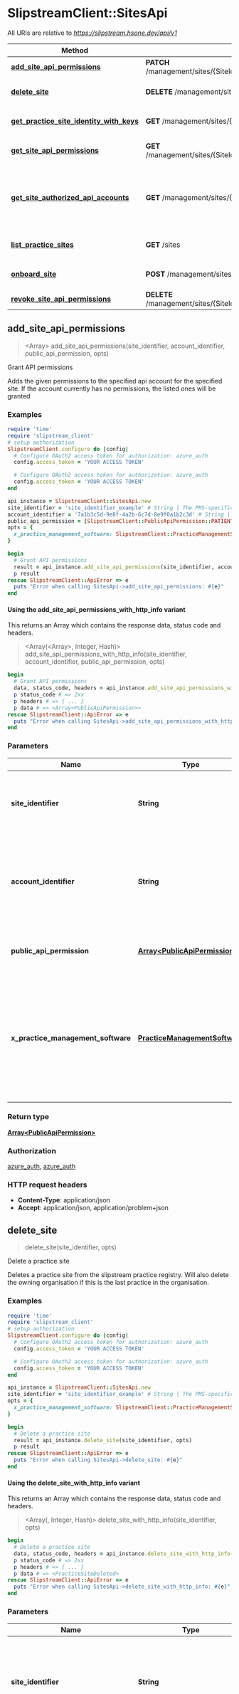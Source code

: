 # SlipstreamClient::SitesApi

All URIs are relative to *https://slipstream.hsone.dev/api/v1*

| Method | HTTP request | Description |
| ------ | ------------ | ----------- |
| [**add_site_api_permissions**](SitesApi.md#add_site_api_permissions) | **PATCH** /management/sites/{SiteIdentifier}/api/permissions/{AccountIdentifier} | Grant API permissions |
| [**delete_site**](SitesApi.md#delete_site) | **DELETE** /management/sites/{SiteIdentifier} | Delete a practice site |
| [**get_practice_site_identity_with_keys**](SitesApi.md#get_practice_site_identity_with_keys) | **GET** /management/sites/{SiteIdentifier}/identity | Get practice identity |
| [**get_site_api_permissions**](SitesApi.md#get_site_api_permissions) | **GET** /management/sites/{SiteIdentifier}/api/permissions/{AccountIdentifier} | Get active API permissions |
| [**get_site_authorized_api_accounts**](SitesApi.md#get_site_authorized_api_accounts) | **GET** /management/sites/{SiteIdentifier}/api/permissions | Get api accounts which currently have access to this site |
| [**list_practice_sites**](SitesApi.md#list_practice_sites) | **GET** /sites | List Practice Sites |
| [**onboard_site**](SitesApi.md#onboard_site) | **POST** /management/sites/{SiteIdentifier} | Upsert practice site |
| [**revoke_site_api_permissions**](SitesApi.md#revoke_site_api_permissions) | **DELETE** /management/sites/{SiteIdentifier}/api/permissions/{AccountIdentifier} | Revoke API permissions |


## add_site_api_permissions

> <Array<PublicApiPermission>> add_site_api_permissions(site_identifier, account_identifier, public_api_permission, opts)

Grant API permissions

Adds the given permissions to the specified api account for the specified site. If the account currently has no permissions, the listed ones will be granted

### Examples

```ruby
require 'time'
require 'slipstream_client'
# setup authorization
SlipstreamClient.configure do |config|
  # Configure OAuth2 access token for authorization: azure_auth
  config.access_token = 'YOUR ACCESS TOKEN'

  # Configure OAuth2 access token for authorization: azure_auth
  config.access_token = 'YOUR ACCESS TOKEN'
end

api_instance = SlipstreamClient::SitesApi.new
site_identifier = 'site_identifier_example' # String | The PMS-specific id that uniquely identifies a physical practice site (What you call the site in your software)
account_identifier = '7a1b3c5d-9e8f-4a2b-6c7d-8e9f0a1b2c3d' # String | The id of the integration account that you want to view / change permissions for. This is the same as the `AccountIdentifier` in the Public API.
public_api_permission = [SlipstreamClient::PublicApiPermission::PATIENTS_READ] # Array<PublicApiPermission> | The permissions to add to the specified api account for the specified site
opts = {
  x_practice_management_software: SlipstreamClient::PracticeManagementSoftware::TESTING # PracticeManagementSoftware | The intended practice management software for the request, used to disambiguate a pms specific identifier when you have access to multiple PMS systems.   **Omit this if you only have access to a single PMS.** 
}

begin
  # Grant API permissions
  result = api_instance.add_site_api_permissions(site_identifier, account_identifier, public_api_permission, opts)
  p result
rescue SlipstreamClient::ApiError => e
  puts "Error when calling SitesApi->add_site_api_permissions: #{e}"
end
```

#### Using the add_site_api_permissions_with_http_info variant

This returns an Array which contains the response data, status code and headers.

> <Array(<Array<PublicApiPermission>>, Integer, Hash)> add_site_api_permissions_with_http_info(site_identifier, account_identifier, public_api_permission, opts)

```ruby
begin
  # Grant API permissions
  data, status_code, headers = api_instance.add_site_api_permissions_with_http_info(site_identifier, account_identifier, public_api_permission, opts)
  p status_code # => 2xx
  p headers # => { ... }
  p data # => <Array<PublicApiPermission>>
rescue SlipstreamClient::ApiError => e
  puts "Error when calling SitesApi->add_site_api_permissions_with_http_info: #{e}"
end
```

### Parameters

| Name | Type | Description | Notes |
| ---- | ---- | ----------- | ----- |
| **site_identifier** | **String** | The PMS-specific id that uniquely identifies a physical practice site (What you call the site in your software) |  |
| **account_identifier** | **String** | The id of the integration account that you want to view / change permissions for. This is the same as the &#x60;AccountIdentifier&#x60; in the Public API. |  |
| **public_api_permission** | [**Array&lt;PublicApiPermission&gt;**](PublicApiPermission.md) | The permissions to add to the specified api account for the specified site |  |
| **x_practice_management_software** | [**PracticeManagementSoftware**](.md) | The intended practice management software for the request, used to disambiguate a pms specific identifier when you have access to multiple PMS systems.   **Omit this if you only have access to a single PMS.**  | [optional] |

### Return type

[**Array&lt;PublicApiPermission&gt;**](PublicApiPermission.md)

### Authorization

[azure_auth](../README.md#azure_auth), [azure_auth](../README.md#azure_auth)

### HTTP request headers

- **Content-Type**: application/json
- **Accept**: application/json, application/problem+json


## delete_site

> <PracticeSiteDeleted> delete_site(site_identifier, opts)

Delete a practice site

Deletes a practice site from the slipstream practice registry. Will also delete the owning organisation if this is the last practice in the organisation.

### Examples

```ruby
require 'time'
require 'slipstream_client'
# setup authorization
SlipstreamClient.configure do |config|
  # Configure OAuth2 access token for authorization: azure_auth
  config.access_token = 'YOUR ACCESS TOKEN'

  # Configure OAuth2 access token for authorization: azure_auth
  config.access_token = 'YOUR ACCESS TOKEN'
end

api_instance = SlipstreamClient::SitesApi.new
site_identifier = 'site_identifier_example' # String | The PMS-specific id that uniquely identifies a physical practice site (What you call the site in your software)
opts = {
  x_practice_management_software: SlipstreamClient::PracticeManagementSoftware::TESTING # PracticeManagementSoftware | The intended practice management software for the request, used to disambiguate a pms specific identifier when you have access to multiple PMS systems.   **Omit this if you only have access to a single PMS.** 
}

begin
  # Delete a practice site
  result = api_instance.delete_site(site_identifier, opts)
  p result
rescue SlipstreamClient::ApiError => e
  puts "Error when calling SitesApi->delete_site: #{e}"
end
```

#### Using the delete_site_with_http_info variant

This returns an Array which contains the response data, status code and headers.

> <Array(<PracticeSiteDeleted>, Integer, Hash)> delete_site_with_http_info(site_identifier, opts)

```ruby
begin
  # Delete a practice site
  data, status_code, headers = api_instance.delete_site_with_http_info(site_identifier, opts)
  p status_code # => 2xx
  p headers # => { ... }
  p data # => <PracticeSiteDeleted>
rescue SlipstreamClient::ApiError => e
  puts "Error when calling SitesApi->delete_site_with_http_info: #{e}"
end
```

### Parameters

| Name | Type | Description | Notes |
| ---- | ---- | ----------- | ----- |
| **site_identifier** | **String** | The PMS-specific id that uniquely identifies a physical practice site (What you call the site in your software) |  |
| **x_practice_management_software** | [**PracticeManagementSoftware**](.md) | The intended practice management software for the request, used to disambiguate a pms specific identifier when you have access to multiple PMS systems.   **Omit this if you only have access to a single PMS.**  | [optional] |

### Return type

[**PracticeSiteDeleted**](PracticeSiteDeleted.md)

### Authorization

[azure_auth](../README.md#azure_auth), [azure_auth](../README.md#azure_auth)

### HTTP request headers

- **Content-Type**: Not defined
- **Accept**: application/json, application/problem+json


## get_practice_site_identity_with_keys

> <PracticeSiteIdentityWithKeys> get_practice_site_identity_with_keys(site_identifier, opts)

Get practice identity

Fetches the identity of a given practice in slipstream and API Keys which can be used on the other endpoints

### Examples

```ruby
require 'time'
require 'slipstream_client'
# setup authorization
SlipstreamClient.configure do |config|
  # Configure OAuth2 access token for authorization: azure_auth
  config.access_token = 'YOUR ACCESS TOKEN'

  # Configure OAuth2 access token for authorization: azure_auth
  config.access_token = 'YOUR ACCESS TOKEN'
end

api_instance = SlipstreamClient::SitesApi.new
site_identifier = 'site_identifier_example' # String | The PMS-specific id that uniquely identifies a physical practice site (What you call the site in your software)
opts = {
  x_practice_management_software: SlipstreamClient::PracticeManagementSoftware::TESTING # PracticeManagementSoftware | The intended practice management software for the request, used to disambiguate a pms specific identifier when you have access to multiple PMS systems.   **Omit this if you only have access to a single PMS.** 
}

begin
  # Get practice identity
  result = api_instance.get_practice_site_identity_with_keys(site_identifier, opts)
  p result
rescue SlipstreamClient::ApiError => e
  puts "Error when calling SitesApi->get_practice_site_identity_with_keys: #{e}"
end
```

#### Using the get_practice_site_identity_with_keys_with_http_info variant

This returns an Array which contains the response data, status code and headers.

> <Array(<PracticeSiteIdentityWithKeys>, Integer, Hash)> get_practice_site_identity_with_keys_with_http_info(site_identifier, opts)

```ruby
begin
  # Get practice identity
  data, status_code, headers = api_instance.get_practice_site_identity_with_keys_with_http_info(site_identifier, opts)
  p status_code # => 2xx
  p headers # => { ... }
  p data # => <PracticeSiteIdentityWithKeys>
rescue SlipstreamClient::ApiError => e
  puts "Error when calling SitesApi->get_practice_site_identity_with_keys_with_http_info: #{e}"
end
```

### Parameters

| Name | Type | Description | Notes |
| ---- | ---- | ----------- | ----- |
| **site_identifier** | **String** | The PMS-specific id that uniquely identifies a physical practice site (What you call the site in your software) |  |
| **x_practice_management_software** | [**PracticeManagementSoftware**](.md) | The intended practice management software for the request, used to disambiguate a pms specific identifier when you have access to multiple PMS systems.   **Omit this if you only have access to a single PMS.**  | [optional] |

### Return type

[**PracticeSiteIdentityWithKeys**](PracticeSiteIdentityWithKeys.md)

### Authorization

[azure_auth](../README.md#azure_auth), [azure_auth](../README.md#azure_auth)

### HTTP request headers

- **Content-Type**: Not defined
- **Accept**: application/json, application/problem+json


## get_site_api_permissions

> <Array<PublicApiPermission>> get_site_api_permissions(site_identifier, account_identifier, opts)

Get active API permissions

Returns the permissions for the specified api account for the specified site

### Examples

```ruby
require 'time'
require 'slipstream_client'
# setup authorization
SlipstreamClient.configure do |config|
  # Configure OAuth2 access token for authorization: azure_auth
  config.access_token = 'YOUR ACCESS TOKEN'

  # Configure OAuth2 access token for authorization: azure_auth
  config.access_token = 'YOUR ACCESS TOKEN'
end

api_instance = SlipstreamClient::SitesApi.new
site_identifier = 'site_identifier_example' # String | The PMS-specific id that uniquely identifies a physical practice site (What you call the site in your software)
account_identifier = '7a1b3c5d-9e8f-4a2b-6c7d-8e9f0a1b2c3d' # String | The id of the integration account that you want to view / change permissions for. This is the same as the `AccountIdentifier` in the Public API.
opts = {
  x_practice_management_software: SlipstreamClient::PracticeManagementSoftware::TESTING # PracticeManagementSoftware | The intended practice management software for the request, used to disambiguate a pms specific identifier when you have access to multiple PMS systems.   **Omit this if you only have access to a single PMS.** 
}

begin
  # Get active API permissions
  result = api_instance.get_site_api_permissions(site_identifier, account_identifier, opts)
  p result
rescue SlipstreamClient::ApiError => e
  puts "Error when calling SitesApi->get_site_api_permissions: #{e}"
end
```

#### Using the get_site_api_permissions_with_http_info variant

This returns an Array which contains the response data, status code and headers.

> <Array(<Array<PublicApiPermission>>, Integer, Hash)> get_site_api_permissions_with_http_info(site_identifier, account_identifier, opts)

```ruby
begin
  # Get active API permissions
  data, status_code, headers = api_instance.get_site_api_permissions_with_http_info(site_identifier, account_identifier, opts)
  p status_code # => 2xx
  p headers # => { ... }
  p data # => <Array<PublicApiPermission>>
rescue SlipstreamClient::ApiError => e
  puts "Error when calling SitesApi->get_site_api_permissions_with_http_info: #{e}"
end
```

### Parameters

| Name | Type | Description | Notes |
| ---- | ---- | ----------- | ----- |
| **site_identifier** | **String** | The PMS-specific id that uniquely identifies a physical practice site (What you call the site in your software) |  |
| **account_identifier** | **String** | The id of the integration account that you want to view / change permissions for. This is the same as the &#x60;AccountIdentifier&#x60; in the Public API. |  |
| **x_practice_management_software** | [**PracticeManagementSoftware**](.md) | The intended practice management software for the request, used to disambiguate a pms specific identifier when you have access to multiple PMS systems.   **Omit this if you only have access to a single PMS.**  | [optional] |

### Return type

[**Array&lt;PublicApiPermission&gt;**](PublicApiPermission.md)

### Authorization

[azure_auth](../README.md#azure_auth), [azure_auth](../README.md#azure_auth)

### HTTP request headers

- **Content-Type**: Not defined
- **Accept**: application/json, application/problem+json


## get_site_authorized_api_accounts

> <Array<AuthorizedApiAccount>> get_site_authorized_api_accounts(site_identifier, opts)

Get api accounts which currently have access to this site

Returns the accounts which currently have access to this site, along with their permissions

### Examples

```ruby
require 'time'
require 'slipstream_client'
# setup authorization
SlipstreamClient.configure do |config|
  # Configure OAuth2 access token for authorization: azure_auth
  config.access_token = 'YOUR ACCESS TOKEN'

  # Configure OAuth2 access token for authorization: azure_auth
  config.access_token = 'YOUR ACCESS TOKEN'
end

api_instance = SlipstreamClient::SitesApi.new
site_identifier = 'site_identifier_example' # String | The PMS-specific id that uniquely identifies a physical practice site (What you call the site in your software)
opts = {
  x_practice_management_software: SlipstreamClient::PracticeManagementSoftware::TESTING # PracticeManagementSoftware | The intended practice management software for the request, used to disambiguate a pms specific identifier when you have access to multiple PMS systems.   **Omit this if you only have access to a single PMS.** 
}

begin
  # Get api accounts which currently have access to this site
  result = api_instance.get_site_authorized_api_accounts(site_identifier, opts)
  p result
rescue SlipstreamClient::ApiError => e
  puts "Error when calling SitesApi->get_site_authorized_api_accounts: #{e}"
end
```

#### Using the get_site_authorized_api_accounts_with_http_info variant

This returns an Array which contains the response data, status code and headers.

> <Array(<Array<AuthorizedApiAccount>>, Integer, Hash)> get_site_authorized_api_accounts_with_http_info(site_identifier, opts)

```ruby
begin
  # Get api accounts which currently have access to this site
  data, status_code, headers = api_instance.get_site_authorized_api_accounts_with_http_info(site_identifier, opts)
  p status_code # => 2xx
  p headers # => { ... }
  p data # => <Array<AuthorizedApiAccount>>
rescue SlipstreamClient::ApiError => e
  puts "Error when calling SitesApi->get_site_authorized_api_accounts_with_http_info: #{e}"
end
```

### Parameters

| Name | Type | Description | Notes |
| ---- | ---- | ----------- | ----- |
| **site_identifier** | **String** | The PMS-specific id that uniquely identifies a physical practice site (What you call the site in your software) |  |
| **x_practice_management_software** | [**PracticeManagementSoftware**](.md) | The intended practice management software for the request, used to disambiguate a pms specific identifier when you have access to multiple PMS systems.   **Omit this if you only have access to a single PMS.**  | [optional] |

### Return type

[**Array&lt;AuthorizedApiAccount&gt;**](AuthorizedApiAccount.md)

### Authorization

[azure_auth](../README.md#azure_auth), [azure_auth](../README.md#azure_auth)

### HTTP request headers

- **Content-Type**: Not defined
- **Accept**: application/json, application/problem+json


## list_practice_sites

> <PracticeSiteListResponse> list_practice_sites(opts)

List Practice Sites

Lists practice sites in the slipstream practice registry

### Examples

```ruby
require 'time'
require 'slipstream_client'
# setup authorization
SlipstreamClient.configure do |config|
  # Configure OAuth2 access token for authorization: azure_auth
  config.access_token = 'YOUR ACCESS TOKEN'

  # Configure OAuth2 access token for authorization: azure_auth
  config.access_token = 'YOUR ACCESS TOKEN'
end

api_instance = SlipstreamClient::SitesApi.new
opts = {
  page_size: 50, # Integer | The page number to retrieve
  next_page_token: 'next_page_token_example', # String | A token retrieved from a previous request, used to retrieve the next page of results
  sites: ['s8n6EzC'], # Array<String> | The slugs of the sites to return
  owning_organisations: ['s8n6EzC'], # Array<String> | The slugs of the owning organisation to return sites for
  billing_organisations: ['s8n6EzC'], # Array<String> | The slugs of the billing organisation to return sites for
  countries: ['USA'], # Array<String> | The countries to return sites for
  is_active: false, # Boolean | Filter active or inactive sites.
  x_practice_management_software: SlipstreamClient::PracticeManagementSoftware::TESTING # PracticeManagementSoftware | The intended practice management software for the request, used to disambiguate a pms specific identifier when you have access to multiple PMS systems.   **Omit this if you only have access to a single PMS.** 
}

begin
  # List Practice Sites
  result = api_instance.list_practice_sites(opts)
  p result
rescue SlipstreamClient::ApiError => e
  puts "Error when calling SitesApi->list_practice_sites: #{e}"
end
```

#### Using the list_practice_sites_with_http_info variant

This returns an Array which contains the response data, status code and headers.

> <Array(<PracticeSiteListResponse>, Integer, Hash)> list_practice_sites_with_http_info(opts)

```ruby
begin
  # List Practice Sites
  data, status_code, headers = api_instance.list_practice_sites_with_http_info(opts)
  p status_code # => 2xx
  p headers # => { ... }
  p data # => <PracticeSiteListResponse>
rescue SlipstreamClient::ApiError => e
  puts "Error when calling SitesApi->list_practice_sites_with_http_info: #{e}"
end
```

### Parameters

| Name | Type | Description | Notes |
| ---- | ---- | ----------- | ----- |
| **page_size** | **Integer** | The page number to retrieve | [optional] |
| **next_page_token** | **String** | A token retrieved from a previous request, used to retrieve the next page of results | [optional] |
| **sites** | [**Array&lt;String&gt;**](String.md) | The slugs of the sites to return | [optional] |
| **owning_organisations** | [**Array&lt;String&gt;**](String.md) | The slugs of the owning organisation to return sites for | [optional] |
| **billing_organisations** | [**Array&lt;String&gt;**](String.md) | The slugs of the billing organisation to return sites for | [optional] |
| **countries** | [**Array&lt;String&gt;**](String.md) | The countries to return sites for | [optional] |
| **is_active** | **Boolean** | Filter active or inactive sites. | [optional] |
| **x_practice_management_software** | [**PracticeManagementSoftware**](.md) | The intended practice management software for the request, used to disambiguate a pms specific identifier when you have access to multiple PMS systems.   **Omit this if you only have access to a single PMS.**  | [optional] |

### Return type

[**PracticeSiteListResponse**](PracticeSiteListResponse.md)

### Authorization

[azure_auth](../README.md#azure_auth), [azure_auth](../README.md#azure_auth)

### HTTP request headers

- **Content-Type**: Not defined
- **Accept**: application/json, application/problem+json


## onboard_site

> <PracticeSiteIdentityWithKeys> onboard_site(site_identifier, practice_site_onboarding_request, opts)

Upsert practice site

Creates a practice site in the slipstream practice registry and returns a unique identifier and API Keys which can be used on the site APIs

### Examples

```ruby
require 'time'
require 'slipstream_client'
# setup authorization
SlipstreamClient.configure do |config|
  # Configure OAuth2 access token for authorization: azure_auth
  config.access_token = 'YOUR ACCESS TOKEN'

  # Configure OAuth2 access token for authorization: azure_auth
  config.access_token = 'YOUR ACCESS TOKEN'
end

api_instance = SlipstreamClient::SitesApi.new
site_identifier = 'site_identifier_example' # String | The PMS-specific id that uniquely identifies a physical practice site (What you call the site in your software)
practice_site_onboarding_request = SlipstreamClient::PracticeSiteOnboardingRequest.new({name: 'DentalCare Clinic'}) # PracticeSiteOnboardingRequest | The details of the practice to onboard
opts = {
  x_practice_management_software: SlipstreamClient::PracticeManagementSoftware::TESTING # PracticeManagementSoftware | The intended practice management software for the request, used to disambiguate a pms specific identifier when you have access to multiple PMS systems.   **Omit this if you only have access to a single PMS.** 
}

begin
  # Upsert practice site
  result = api_instance.onboard_site(site_identifier, practice_site_onboarding_request, opts)
  p result
rescue SlipstreamClient::ApiError => e
  puts "Error when calling SitesApi->onboard_site: #{e}"
end
```

#### Using the onboard_site_with_http_info variant

This returns an Array which contains the response data, status code and headers.

> <Array(<PracticeSiteIdentityWithKeys>, Integer, Hash)> onboard_site_with_http_info(site_identifier, practice_site_onboarding_request, opts)

```ruby
begin
  # Upsert practice site
  data, status_code, headers = api_instance.onboard_site_with_http_info(site_identifier, practice_site_onboarding_request, opts)
  p status_code # => 2xx
  p headers # => { ... }
  p data # => <PracticeSiteIdentityWithKeys>
rescue SlipstreamClient::ApiError => e
  puts "Error when calling SitesApi->onboard_site_with_http_info: #{e}"
end
```

### Parameters

| Name | Type | Description | Notes |
| ---- | ---- | ----------- | ----- |
| **site_identifier** | **String** | The PMS-specific id that uniquely identifies a physical practice site (What you call the site in your software) |  |
| **practice_site_onboarding_request** | [**PracticeSiteOnboardingRequest**](PracticeSiteOnboardingRequest.md) | The details of the practice to onboard |  |
| **x_practice_management_software** | [**PracticeManagementSoftware**](.md) | The intended practice management software for the request, used to disambiguate a pms specific identifier when you have access to multiple PMS systems.   **Omit this if you only have access to a single PMS.**  | [optional] |

### Return type

[**PracticeSiteIdentityWithKeys**](PracticeSiteIdentityWithKeys.md)

### Authorization

[azure_auth](../README.md#azure_auth), [azure_auth](../README.md#azure_auth)

### HTTP request headers

- **Content-Type**: application/json
- **Accept**: application/json, application/problem+json


## revoke_site_api_permissions

> <Array<PublicApiPermission>> revoke_site_api_permissions(site_identifier, account_identifier, opts)

Revoke API permissions

Removes the given permissions from the specified api account for the specified site. If the no permissions are provided, all permissions will be removed

### Examples

```ruby
require 'time'
require 'slipstream_client'
# setup authorization
SlipstreamClient.configure do |config|
  # Configure OAuth2 access token for authorization: azure_auth
  config.access_token = 'YOUR ACCESS TOKEN'

  # Configure OAuth2 access token for authorization: azure_auth
  config.access_token = 'YOUR ACCESS TOKEN'
end

api_instance = SlipstreamClient::SitesApi.new
site_identifier = 'site_identifier_example' # String | The PMS-specific id that uniquely identifies a physical practice site (What you call the site in your software)
account_identifier = '7a1b3c5d-9e8f-4a2b-6c7d-8e9f0a1b2c3d' # String | The id of the integration account that you want to view / change permissions for. This is the same as the `AccountIdentifier` in the Public API.
opts = {
  x_practice_management_software: SlipstreamClient::PracticeManagementSoftware::TESTING, # PracticeManagementSoftware | The intended practice management software for the request, used to disambiguate a pms specific identifier when you have access to multiple PMS systems.   **Omit this if you only have access to a single PMS.** 
  public_api_permission: [SlipstreamClient::PublicApiPermission::PATIENTS_READ] # Array<PublicApiPermission> | The permissions to remove from the specified api account for the specified site
}

begin
  # Revoke API permissions
  result = api_instance.revoke_site_api_permissions(site_identifier, account_identifier, opts)
  p result
rescue SlipstreamClient::ApiError => e
  puts "Error when calling SitesApi->revoke_site_api_permissions: #{e}"
end
```

#### Using the revoke_site_api_permissions_with_http_info variant

This returns an Array which contains the response data, status code and headers.

> <Array(<Array<PublicApiPermission>>, Integer, Hash)> revoke_site_api_permissions_with_http_info(site_identifier, account_identifier, opts)

```ruby
begin
  # Revoke API permissions
  data, status_code, headers = api_instance.revoke_site_api_permissions_with_http_info(site_identifier, account_identifier, opts)
  p status_code # => 2xx
  p headers # => { ... }
  p data # => <Array<PublicApiPermission>>
rescue SlipstreamClient::ApiError => e
  puts "Error when calling SitesApi->revoke_site_api_permissions_with_http_info: #{e}"
end
```

### Parameters

| Name | Type | Description | Notes |
| ---- | ---- | ----------- | ----- |
| **site_identifier** | **String** | The PMS-specific id that uniquely identifies a physical practice site (What you call the site in your software) |  |
| **account_identifier** | **String** | The id of the integration account that you want to view / change permissions for. This is the same as the &#x60;AccountIdentifier&#x60; in the Public API. |  |
| **x_practice_management_software** | [**PracticeManagementSoftware**](.md) | The intended practice management software for the request, used to disambiguate a pms specific identifier when you have access to multiple PMS systems.   **Omit this if you only have access to a single PMS.**  | [optional] |
| **public_api_permission** | [**Array&lt;PublicApiPermission&gt;**](PublicApiPermission.md) | The permissions to remove from the specified api account for the specified site | [optional] |

### Return type

[**Array&lt;PublicApiPermission&gt;**](PublicApiPermission.md)

### Authorization

[azure_auth](../README.md#azure_auth), [azure_auth](../README.md#azure_auth)

### HTTP request headers

- **Content-Type**: application/json
- **Accept**: application/json, application/problem+json

